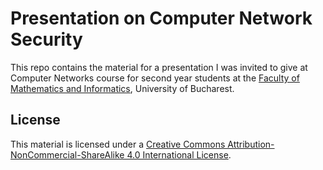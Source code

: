 # Presentation on Computer Network Security

This repo contains the material for a presentation I was invited to give at Computer Networks course
for second year students at the [Faculty of Mathematics and Informatics](https://fmi.unibuc.ro/en/), University of Bucharest.

## License

This material is licensed under a [Creative Commons Attribution-NonCommercial-ShareAlike 4.0 International License](https://creativecommons.org/licenses/by-nc-sa/4.0/).
